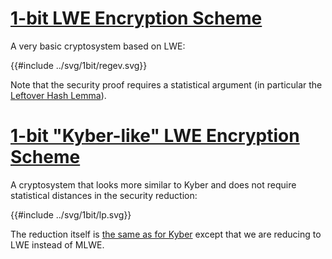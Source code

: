 # [1-bit LWE Encryption Scheme](https://eprint.iacr.org/2012/090.pdf)

A very basic cryptosystem  based on LWE:

{{#include ../svg/1bit/regev.svg}}

Note that the security proof requires a statistical argument (in particular the [Leftover Hash Lemma](https://en.wikipedia.org/wiki/Leftover_hash_lemma)). 

# [1-bit "Kyber-like" LWE Encryption Scheme](https://eprint.iacr.org/2010/613.pdf)

A cryptosystem that looks more similar to Kyber and does not require statistical distances in the security reduction:

{{#include ../svg/1bit/lp.svg}}

The reduction itself is [the same as for Kyber](kyber-reduction.md) except that we are reducing to LWE instead of MLWE.